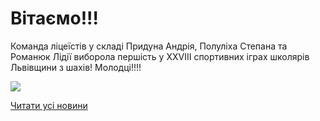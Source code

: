 # Вітаємо!!!

Команда ліцеїстів у складі Придуна Андрія, Полуліха Степана та Романюк Лідії виборола першість у XXVIII спортивних іграх школярів Львівщини з шахів! Молодці!!!!


![](/images/blog/вітаємо/шахи2018.jpg)


[Читати усі новини](/news)

